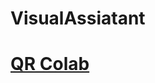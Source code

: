 # VisualAssiatant

# [QR Colab](https://colab.research.google.com/drive/1hyPy7A8SPBXbHBt95PdASVt_Q5q6u_SG?usp=sharing)
